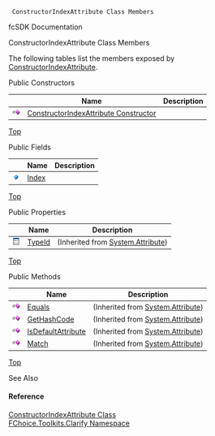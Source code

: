 ﻿     ConstructorIndexAttribute Class Members                                                   

fcSDK Documentation

ConstructorIndexAttribute Class Members

The following tables list the members exposed by [ConstructorIndexAttribute](FChoice.Toolkits.Clarify~FChoice.Toolkits.Clarify.ConstructorIndexAttribute.md).

Public Constructors

|   | Name | Description |
| --- | --- | --- |
| ![Public Constructor](dotnetimages/publicConstructor.png) | [ConstructorIndexAttribute Constructor](FChoice.Toolkits.Clarify~FChoice.Toolkits.Clarify.ConstructorIndexAttribute~_ctor.md) |   |

[Top](#top)

Public Fields

|   | Name | Description |
| --- | --- | --- |
| ![Public Field](dotnetimages/publicField.png) | [Index](FChoice.Toolkits.Clarify~FChoice.Toolkits.Clarify.ConstructorIndexAttribute~Index.md) |   |

[Top](#top)

Public Properties

|   | Name | Description |
| --- | --- | --- |
| ![Public Property](dotnetimages/publicProperty.png) | [TypeId](#) | (Inherited from [System.Attribute](#)) |

[Top](#top)

Public Methods

|   | Name | Description |
| --- | --- | --- |
| ![Public Method](dotnetimages/publicMethod.png) | [Equals](#) | (Inherited from [System.Attribute](#)) |
| ![Public Method](dotnetimages/publicMethod.png) | [GetHashCode](#) | (Inherited from [System.Attribute](#)) |
| ![Public Method](dotnetimages/publicMethod.png) | [IsDefaultAttribute](#) | (Inherited from [System.Attribute](#)) |
| ![Public Method](dotnetimages/publicMethod.png) | [Match](#) | (Inherited from [System.Attribute](#)) |

[Top](#top)

See Also

#### Reference

[ConstructorIndexAttribute Class](FChoice.Toolkits.Clarify~FChoice.Toolkits.Clarify.ConstructorIndexAttribute.md)  
[FChoice.Toolkits.Clarify Namespace](FChoice.Toolkits.Clarify~FChoice.Toolkits.Clarify_namespace.md)
